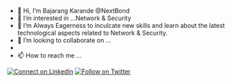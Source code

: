 <!---
NextBond/NextBond is a ✨ special ✨ repository because its `README.md` (this file) appears on your GitHub profile.
You can click the Preview link to take a look at your changes.
--->



- 👋 Hi, I’m Bajarang Karande @NextBond
- 👀 I’m interested in ...Network & Security
- 🌱 I’m Always Eagerness to inculcate new skills and learn about the latest technological aspects related to Network & Security.
- 💞️ I’m looking to collaborate on ...
-
- 📫 How to reach me ...  

[![Connect on LinkedIn](https://img.shields.io/badge/connect-%230077B5.svg?&style=for-the-badge&logo=linkedin)](https://www.linkedin.com/in/bajarangkarande/) [![Follow on Twitter](https://img.shields.io/badge/Follow-%231DA1F2?style=for-the-badge&logo=twitter&logoColor=white)](https://twitter.com/bajarangkarande)

